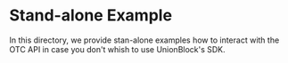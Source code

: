 # Stand-alone Example 

In this directory, we provide stan-alone examples how to interact with the OTC API in case you don't whish to use UnionBlock's SDK.




